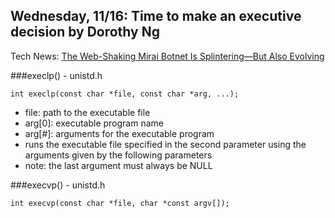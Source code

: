 ## Wednesday, 11/16: Time to make an executive decision by Dorothy Ng

Tech News: [The Web-Shaking Mirai Botnet Is Splintering—But Also Evolving](https://www.wired.com/2016/11/web-shaking-mirai-botnet-splintering-also-evolving/)

###execlp() - unistd.h
```
int execlp(const char *file, const char *arg, ...);
```
- file: path to the executable file
- arg[0]: executable program name
- arg[#]: arguments for the executable program
`
`
- runs the executable file specified in the second parameter using the arguments given by the following parameters
- note: the last argument must always be NULL

###execvp() - unistd.h
```
int execvp(const char *file, char *const argv[]);
```
